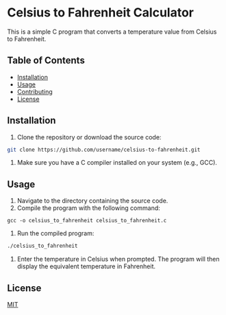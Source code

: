 
# Celsius to Fahrenheit Calculator

This is a simple C program that converts a temperature value from Celsius to Fahrenheit.

## Table of Contents 
- [Installation](https://chat.openai.com/?model=gpt-4#installation) 
- [Usage](https://chat.openai.com/?model=gpt-4#usage) 
- [Contributing](https://chat.openai.com/?model=gpt-4#contributing) 
- [License](https://chat.openai.com/?model=gpt-4#license)

## Installation

1. Clone the repository or download the source code:

```bash
git clone https://github.com/username/celsius-to-fahrenheit.git
```

1. Make sure you have a C compiler installed on your system (e.g., GCC).

## Usage 

1. Navigate to the directory containing the source code. 
2. Compile the program with the following command:

```
gcc -o celsius_to_fahrenheit celsius_to_fahrenheit.c
```

1. Run the compiled program:

```bash
./celsius_to_fahrenheit
```

1. Enter the temperature in Celsius when prompted. The program will then display the equivalent temperature in Fahrenheit.

## License

[MIT](https://choosealicense.com/licenses/mit/)
